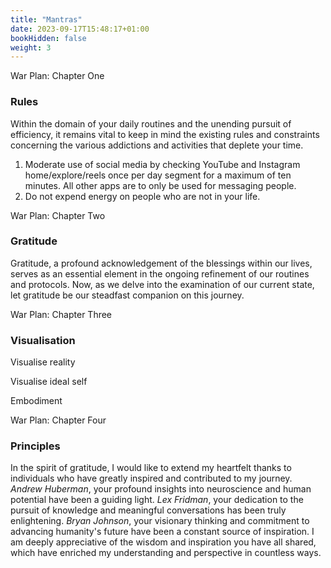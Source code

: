 ```yaml
---
title: "Mantras"
date: 2023-09-17T15:48:17+01:00
bookHidden: false
weight: 3
---
```


<n2>War Plan: Chapter One</n2>
### Rules

Within the domain of your daily routines and the unending pursuit of efficiency, it remains vital to keep in mind the existing rules and constraints concerning the various addictions and activities that deplete your time.

1. Moderate use of social media by checking YouTube and Instagram home/explore/reels once per day segment for a maximum of ten minutes. All other apps are to only be used for messaging people.
2. Do not expend energy on people who are not in your life.

<n2>War Plan: Chapter Two</n2>
### Gratitude

Gratitude, a profound acknowledgement of the blessings within our lives, serves as an essential element in the ongoing refinement of our routines and protocols. Now, as we delve into the examination of our current state, let gratitude be our steadfast companion on this journey.

<n2>War Plan: Chapter Three</n2>
### Visualisation

Visualise reality

Visualise ideal self

Embodiment

<n2>War Plan: Chapter Four</n2>
### Principles

In the spirit of gratitude, I would like to extend my heartfelt thanks to individuals who have greatly inspired and contributed to my journey. *Andrew Huberman*, your profound insights into neuroscience and human potential have been a guiding light. *Lex Fridman*, your dedication to the pursuit of knowledge and meaningful conversations has been truly enlightening. *Bryan Johnson*, your visionary thinking and commitment to advancing humanity's future have been a constant source of inspiration. I am deeply appreciative of the wisdom and inspiration you have all shared, which have enriched my understanding and perspective in countless ways.


